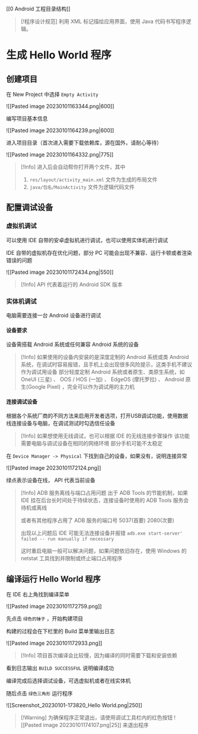 [[0 Android 工程目录结构]]

> [!程序设计规范]
> 利用 XML 标记描绘应用界面，使用 Java 代码书写程序逻辑。

# 生成 Hello World 程序

## 创建项目

在 New Project 中选择 `Empty Activity`

![[Pasted image 20230101163344.png|600]]

编写项目基本信息

![[Pasted image 20230101164239.png|600]]

进入项目目录（首次进入需要下载依赖库，源在国外，请耐心等待）

![[Pasted image 20230101164332.png|775]]

> [!Info]
> 进入后会自动帮你打开两个文件，其中
> 1. `res/layout/activity_main.xml` 文件为生成的布局文件
> 2. `java/包名/MainActivity` 文件为逻辑代码文件

## 配置调试设备

### 虚拟机调试

可以使用 IDE 自带的安卓虚拟机进行调试，也可以使用实体机进行调试

IDE 自带的虚拟机存在优化问题，部分 PC 可能会出现不兼容、运行卡顿或者渲染错误的问题

![[Pasted image 20230101172434.png|550]]

> [!Info] API 代表着运行的 Android SDK 版本

### 实体机调试

电脑需要连接一台 Android 设备进行调试

#### 设备要求

设备需搭载 Android 系统或任何兼容 Android 系统的设备

> [!Info]
> 如果使用的设备内安装的是深度定制的 Android 系统或类 Android 系统，在调试时容易报错，且手机上会出现很多风险提示，这类手机不建议作为调试用设备
> 部分轻度定制 Android 系统或者原生、类原生系统，如 OneUI (三星) 、 OOS / HOS (一加) 、 EdgeOS (摩托罗拉) 、 Android 原生(Google Pixel) ，完全可以作为调试用的主力机


#### 连接调试设备

根据各个系统厂商的不同方法来启用开发者选项，打开USB调试功能，使用数据线连接设备与电脑，在调试测试时勾选信任设备

> [!Info] 
> 如果想使用无线调试，也可以根据  IDE 的无线连接步骤操作
> 该功能需要电脑与调试设备在相同的网络环境
> 部分手机可能不太稳定

在 `Device Manager -> Physical` 下找到自己的设备，如果没有，说明连接异常

![[Pasted image 20230101172124.png]]

绿点表示设备在线， API 代表当前设备

> [!Info] ADB 服务离线与端口占用问题
> 出于 ADB Tools 的节能机制，如果 IDE 挂在后台长时间处于待续状态，连接设备时使用的 ADB Tools 服务会待机或离线
> 
> 或者有其他程序占用了 ADB 服务的端口号 5037(首要) 2080(次要)
> 
> 出现以上问题后 IDE 可能无法连接设备并报错 `adb.exe start-server' failed -- run manually if necessary`
> 
> 这时重启电脑一般可以解决问题，如果问题依旧存在，使用 Windows 的 netstat 工具找到并限制或终止端口占用程序

## 编译运行 Hello World 程序

在 IDE 右上角找到编译菜单

![[Pasted image 20230101172759.png]]

先点击 `绿色的锤子` ，开始构建项目

构建的过程会在下栏里的 Build 菜单里输出日志

![[Pasted image 20230101172933.png]]

> [!Info] 项目首次编译会比较慢，因为编译的同时需要下载和安装依赖

看到日志输出 `BUILD SUCCESSFUL` 说明编译成功

编译完成后选择调试设备，可选虚拟机或者在线实体机

随后点击 `绿色三角形` 运行程序

![[Screenshot_20230101-173820_Hello World.png|250]]

> [!Warning] 为确保程序正常退出，请使用调试工具栏内的红色按钮 ![[Pasted image 20230101174107.png|25]] 来退出程序


